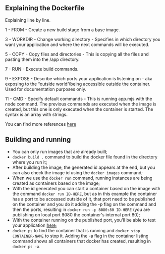 ## Explaining the Dockerfile

Explaining line by line.

1 - FROM - Create a new build stage from a base image.

3 - WORKDIR - Change working directory - Specifies in which directory you want your application and where the next commands will be executed.

5 - COPY - Copy files and directories - This is copying all the files and pasting them into the /app directory.

7 - RUN - Execute build commands. 

9 - EXPOSE - Describe which ports your application is listening on - aka exposing to the “outside world”/being accessible outside the container. Used for documentation purposes only.

11 - CMD - Specify default commands - This is running app.mjs with the node command. The previous commands are executed when the image is created, but this one is only executed when the container is started. The syntax is an array with strings.

You can find more references [here](https://docs.docker.com/reference/dockerfile/)


## Building and running

- You can only run images that are already built;
- ```docker build .``` command to build the docker file found in the directory where you run it;
- After building the image, the generated id appears at the end, but you can also check the image id using the ```docker images``` command;
- When we use the ```docker run``` command, running instances are being created as containers based on the image;
- With the id generated you can start a container based on the image with the command ```docker run ID-HERE```, but as in this example the container has a port to be accessed outside of it, that port need to be published on the container and you do it adding the -p flag on the command and then the ports, resulting in ```docker run -p 8080:80 ID-HERE``` (you are publishing on local port 8080 the container's internal port 80);
- With the container running on the published port, you'll be able to test your application [here](http://localhost:8080/);
- ```docker ps``` to find the container that is running and ```docker stop CONTAINER-NAME``` to stop it. Adding the -a flag in the container listing command shows all containers that docker has created, resulting in ```docker ps -a```.
